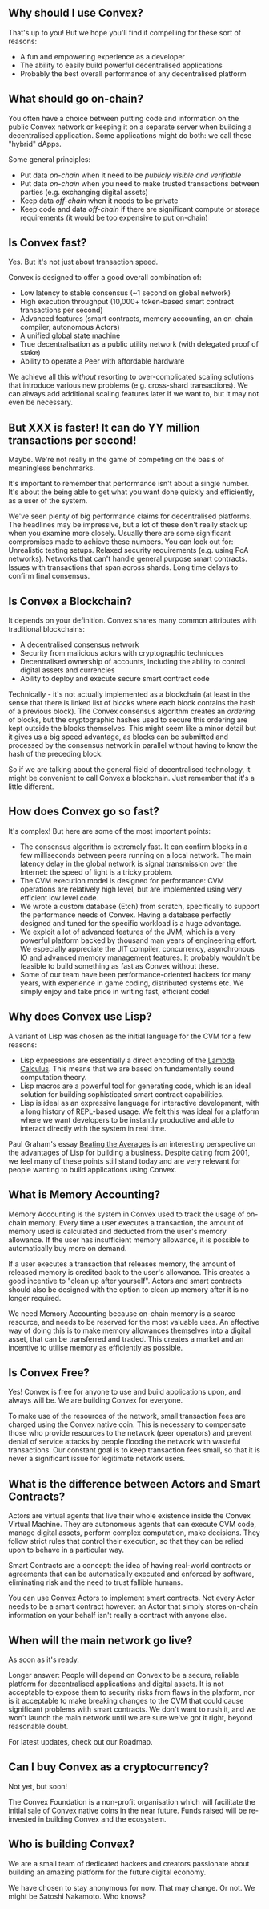 ## Why should I use Convex?

That's up to you! But we hope you'll find it compelling for these sort of reasons:

- A fun and empowering experience as a developer
- The ability to easily build powerful decentralised applications
- Probably the best overall performance of any decentralised platform 

## What should go on-chain?

You often have a choice between putting code and information on the public Convex network or keeping it on a separate server when building a decentralised application. Some applications might do both: we call these "hybrid" dApps.

Some general principles:

- Put data *on-chain* when it need to be *publicly visible and verifiable*
- Put data *on-chain* when you need to make trusted transactions between parties (e.g. exchanging digital assets)
- Keep data *off-chain* when it needs to be private
- Keep code and data *off-chain* if there are significant compute or storage requirements (it would be too expensive to put on-chain)

## Is Convex fast?

Yes. But it's not just about transaction speed.

Convex is designed to offer a good overall combination of:

- Low latency to stable consensus (~1 second on global network)
- High execution throughput (10,000+ token-based smart contract transactions per second)
- Advanced features (smart contracts, memory accounting, an on-chain compiler, autonomous Actors)
- A unified global state machine
- True decentralisation as a public utility network (with delegated proof of stake) 
- Ability to operate a Peer with affordable hardware

We achieve all this *without* resorting to over-complicated scaling solutions that introduce various new problems (e.g. cross-shard transactions). We can always add additional scaling features later if we want to, but it may not even be necessary. 

## But XXX is faster! It can do YY million transactions per second!

Maybe. We're not really in the game of competing on the basis of meaningless benchmarks.

It's important to remember that performance isn't about a single number. It's about the being able to get what you want done quickly and efficiently, as a user of the system. 

We've seen plenty of big performance claims for decentralised platforms. The headlines may be impressive, but a lot of these don't really stack up when you examine more closely. Usually there are some significant compromises made to achieve these numbers. You can look out for: Unrealistic testing setups. Relaxed security requirements (e.g. using PoA networks). Networks that can't handle general purpose smart contracts. Issues with transactions that span across shards. Long time delays to confirm final consensus.

## Is Convex a Blockchain?

It depends on your definition. Convex shares many common attributes with traditional blockchains:

- A decentralised consensus network 
- Security from malicious actors with cryptographic techniques
- Decentralised ownership of accounts, including the ability to control digital assets and currencies
- Ability to deploy and execute secure smart contract code

Technically - it's not actually implemented as a blockchain (at least in the sense that there is linked list of blocks where each block contains the hash of a previous block). The Convex consensus algorithm creates an *ordering* of blocks, but the cryptographic hashes used to secure this ordering are kept outside the blocks themselves. This might seem like a minor detail but it gives us a big speed advantage, as blocks can be submitted and processed by the consensus network in parallel without having to know the hash of the preceding block.

So if we are talking about the general field of decentralised technology, it might be convenient to call Convex a blockchain. Just remember that it's a little different.

## How does Convex go so fast?

It's complex! But here are some of the most important points:

- The consensus algorithm is extremely fast. It can confirm blocks in a few milliseconds between peers running on a local network. The main latency delay in the global network is signal transmission over the Internet: the speed of light is a tricky problem.
- The CVM execution model is designed for performance: CVM operations are relatively high level, but are implemented using very efficient low level code. 
- We wrote a custom database (Etch) from scratch, specifically to support the performance needs of Convex. Having a database perfectly designed and tuned for the specific workload is a huge advantage.
- We exploit a lot of advanced features of the JVM, which is a very powerful platform backed by thousand man years of engineering effort. We especially appreciate the JIT compiler, concurrency, asynchronous IO and advanced memory management features. It probably wouldn't be feasible to build something as fast as Convex without these.
- Some of our team have been performance-oriented hackers for many years, with experience in game coding, distributed systems etc. We simply enjoy and take pride in writing fast, efficient code!

## Why does Convex use Lisp?

A variant of Lisp was chosen as the initial language for the CVM for a few reasons:

- Lisp expressions are essentially a direct encoding of the [Lambda Calculus](https://en.wikipedia.org/wiki/Lambda_calculus). This means that we are based on fundamentally sound computation theory.
- Lisp macros are a powerful tool for generating code, which is an ideal solution for building sophisticated smart contract capabilities. 
- Lisp is ideal as an expressive language for interactive development, with a long history of REPL-based usage. We felt this was ideal for a platform where we want developers to be instantly productive and able to interact directly with the system in real time.

Paul Graham's essay [Beating the Averages](http://www.paulgraham.com/avg.html) is an interesting perspective on the advantages of Lisp for building a business. Despite dating from 2001, we feel many of these points still stand today and are very relevant for people wanting to build applications using Convex.

## What is Memory Accounting?

Memory Accounting is the system in Convex used to track the usage of on-chain memory. Every time a user executes a transaction, the amount of memory used is calculated and deducted from the user's memory allowance. If the user has insufficient memory allowance, it is possible to automatically buy more on demand.

If a user executes a transaction that releases memory, the amount of released memory is credited back to the user's allowance. This creates a good incentive to "clean up after yourself". Actors and smart contracts should also be designed with the option to clean up memory after it is no longer required.

We need Memory Accounting because on-chain memory is a scarce resource, and needs to be reserved for the most valuable uses. An effective way of doing this is to make memory allowances themselves into a digital asset, that can be transferred and traded. This creates a market and an incentive to utilise memory as efficiently as possible.

## Is Convex Free?

Yes! Convex is free for anyone to use and build applications upon, and always will be. We are building Convex for everyone.

To make use of the resources of the network, small transaction fees are charged using the Convex native coin. This is necessary to compensate those who provide resources to the network (peer operators) and prevent denial of service attacks by people flooding the network with wasteful transactions. Our constant goal is to keep transaction fees small, so that it is never a significant issue for legitimate network users.

## What is the difference between Actors and Smart Contracts?

Actors are virtual agents that live their whole existence inside the Convex Virtual Machine. They are autonomous agents that can execute CVM code, manage digital assets, perform complex computation, make decisions. They follow strict rules that control their execution, so that they can be relied upon to behave in a particular way.

Smart Contracts are a concept: the idea of having real-world contracts or agreements that can be automatically executed and enforced by software, eliminating risk and the need to trust fallible humans.

You can use Convex Actors to implement smart contracts. Not every Actor needs to be a smart contract however: an Actor that simply stores on-chain information on your behalf isn't really a contract with anyone else.


## When will the main network go live?

As soon as it's ready. 

Longer answer: People will depend on Convex to be a secure, reliable platform for decentralised applications and digital assets. It is not acceptable to expose them to security risks from flaws in the platform, nor is it acceptable to make breaking changes to the CVM that could cause significant problems with smart contracts. We don't want to rush it, and we won't launch the main network until we are sure we've got it right, beyond reasonable doubt.

For latest updates, check out our Roadmap.


## Can I buy Convex as a cryptocurrency?

Not yet, but soon!

The Convex Foundation is a non-profit organisation which will facilitate the initial sale of Convex native coins in the near future. Funds raised will be re-invested in building Convex and the ecosystem.


## Who is building Convex?

We are a small team of dedicated hackers and creators passionate about building an amazing platform for the future digital economy.

We have chosen to stay anonymous for now. That may change. Or not. We might be Satoshi Nakamoto. Who knows?
